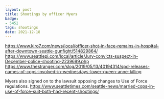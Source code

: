 ```yaml
---
layout: post
title: Shootings by officer Myers
badge:
- 5452
tags: shootings
date: 2021-12-18
---
```


https://www.kiro7.com/news/local/officer-shot-in-face-remains-in-hospital-after-downtown-seattle-gunfight/514829864/
https://www.seattlepi.com/local/article/Jury-convicts-suspect-in-December-police-shooting-2239689.php
https://www.thestranger.com/slog/2019/05/13/40194314/spd-releases-names-of-cops-involved-in-wednesdays-lower-queen-anne-killing

Myers also signed on to the lawsuit opposing changes to Use of Force regulations.
https://www.seattletimes.com/seattle-news/married-cops-in-use-of-force-suit-both-had-recent-shootings/



